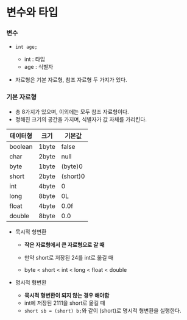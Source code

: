 # 변수와 타입

### 변수

- `int age;`
  - int : 타입
  - age : 식별자

- 자료형은 기본 자료형, 참조 자료형 두 가지가 있다.



### 기본 자료형

- 총 8가지가 있으며, 이외에는 모두 참조 자료형이다.
- 정해진 크기의 공간을 가지며, 식별자가 값 자체를 가리킨다.

| 데이터형 | 크기  | 기본값   |
| -------- | ----- | -------- |
| boolean  | 1byte | false    |
| char     | 2byte | null     |
| byte     | 1byte | (byte)0  |
| short    | 2byte | (short)0 |
| int      | 4byte | 0        |
| long     | 8byte | 0L       |
| float    | 4byte | 0.0f     |
| double   | 8byte | 0.0      |

- 묵시적 형변환

  - **작은 자료형에서 큰 자료형으로 갈 때**

  - 만약 short로 저장된 24를 int로 옮길 때
  - byte < short < int < long < float < double

- 명시적 형변환

  - **묵시적 형변환이 되지 않는 경우 해야함**
  - int에 저장된 2111을 short로 옮길 때
  - `short sb = (short) b;`와 같이 (short)로 명시적 형변환을 실행한다.